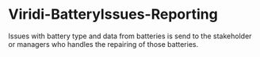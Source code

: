 # Viridi-BatteryIssues-Reporting
Issues with battery type and data from batteries is send to the stakeholder or managers who handles the repairing of those batteries.
